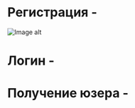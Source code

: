 # Регистрация -
![Image alt](https://github.com/daniildnlve/postman/raw/main/https:/https://github.com/daniildnlve/postman/blob/main/reg.jpg)

# Логин -

# Получение юзера -
